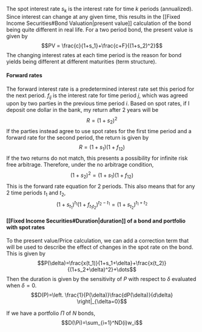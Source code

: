 The spot interest rate $s_k$ is the interest rate for time $k$ periods (annualized). Since interest can change at any given time, this results in the [[Fixed Income Securities#Bond Valuation|present value]] calculation of the bond being quite different in real life. For a two period bond, the present value is given by $$PV = \frac{c}{1+s_1}+\frac{c+F}{(1+s_2)^2}$$The changing interest rates at each time period is the reason for bond yields being different at different maturities (term structure).

#### Forward rates
The forward interest rate is a predetermined interest rate set this period for the next period. $f_{ij}$ is the interest rate for time period $j$, which was agreed upon by two parties in the previous time period $i$. Based on spot rates, if I deposit one dollar in the bank, my return after 2 years will be $$R=(1+s_2)^2$$If the parties instead agree to use spot rates for the first time period and a forward rate for the second period, the return is given by $$R=(1+s_1)(1+f_{12})$$If the two returns do not match, this presents a possibility for infinite risk free arbitrage. Therefore, under the no arbitrage condition, $$(1+s_2)^2=(1+s_1)(1+f_{12})$$This is the forward rate equation for 2 periods. This also means that for any 2 time periods $t_1$ and $t_2$,$$(1+s_{t_1})^{t_1}(1+f_{t_1t_2})^{t_2-t_1}=(1+s_{t_2})^{t_1+t_2}$$

#### [[Fixed Income Securities#Duration|duration]] of a bond and portfolio with spot rates
To the present value/Price calculation, we can add a correction term that will be used to describe the effect of changes in the spot rate on the bond. This is given by
$$P(\delta)=\frac{x(t_1)}{1+s_1+\delta}+\frac{x(t_2)}{(1+s_2+\delta)^2}+\dots$$Then the duration is given by the sensitivity of $P$ with respect to $\delta$ evaluated when $\delta=0$.
$$D(P)=\left. \frac{1}{P(\delta)}\frac{dP(\delta)}{d\delta} \right|_{\delta=0}$$

If we have a portfolio $\Pi$ of $N$ bonds, $$D(\Pi)=\sum_{i=1}^ND(i)w_i$$
